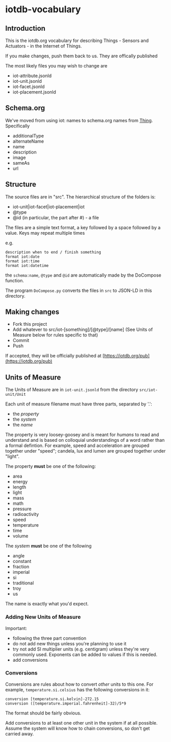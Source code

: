 # iotdb-vocabulary
## Introduction

This is the iotdb.org vocabulary for describing Things -
Sensors and Actuators - in the Internet of Things.

If you make changes, push them back to us. They are 
offically published 

The most likely files you may wish to change are

* iot-attribute.jsonld
* iot-unit.jsonld
* iot-facet.jsonld
* iot-placement.jsonld

## Schema.org

We've moved from using iot: names to schema.org names
from [Thing](http://schema.org/Thing). Specifically

* additionalType  
* alternateName  
* name    
* description 
* image   
* sameAs  
* url

## Structure

The source files are in "src". The hierarchical structure of 
the folders is:

* iot-unit|iot-facet|iot-placement|iot
* @type
* @id (in particular, the part after #) - a file

The files are a simple text format, a
key followed by a space followed by a value.
Keys may repeat multiple times

e.g.

    description when to end / finish something
    format iot:date
    format iot:time
    format iot:datetime

the <code>schema:name</code>, <code>@type</code> and <code>@id</code>
are automatically made by the DoCompose function.

The program <code>DoCompose.py</code> converts
the files in <code>src</code> to JSON-LD in this 
directory.

## Making changes

* Fork this project
* Add whatever to src/iot-[something]/[@type]/[name]  (See Units of Measure below for rules specific to that)
* Commit
* Push

If accepted, they will be officially published
at [https://iotdb.org/pub](https://iotdb.org/pub)

## Units of Measure

The Units of Measure are in <code>iot-unit.jsonld</code>
from the directory <code>src/iot-unit/Unit</code>

Each unit of measure filename must have three parts, separated
by '.':

* the _property_
* the _system_
* the _name_

The property is very loosey-goosey and is meant for _humans_
to read and understand and is based on colloquial understandings
of a word rather than a formal defintion. For example, speed and
acceleration are grouped together under "speed"; 
candela, lux and lumen are grouped together under "light".

The property **must** be one of the following:

* area
* energy
* length
* light
* mass
* math
* pressure
* radioactivity
* speed
* temperature
* time
* volume

The _system_ **must** be one of the following

* angle
* constant
* fraction
* imperial
* si
* traditional
* troy
* us

The name is exactly what you'd expect.

### Adding New Units of Measure

Important:

* following the three part convention
* do not add new things unless you're planning to use it
* try not add SI multiplier units (e.g. centigram) unless
they're very commonly used. Exponents can be added
to values if this is needed.
* add conversions

### Conversions

Conversions are rules about how to convert _other_ units
to this one. For example, <code>temperature.si.celsius</code>
has the following conversions in it:

    conversion [temperature.si.kelvin]-272.15
    conversion ([temperature.imperial.fahrenheit]-32)/5*9

The format should be fairly obvious.

Add conversions to at least one other unit in the system
if at all possible. Assume the system will know how to
chain conversions, so don't get carried away.
